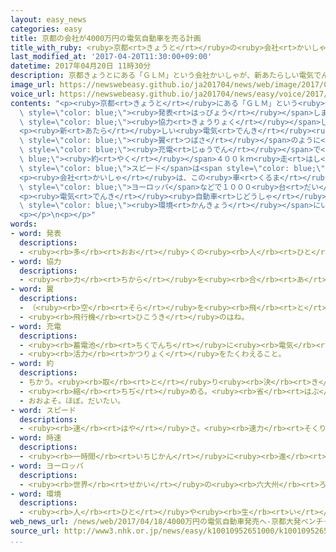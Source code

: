 ```yaml
---
layout: easy_news
categories: easy
title: 京都の会社が4000万円の電気自動車を売る計画
title_with_ruby: <ruby>京都<rt>きょうと</rt></ruby>の<ruby>会社<rt>かいしゃ</rt></ruby>が４０００<ruby>万<rt>まん</rt></ruby><ruby>円<rt>えん</rt></ruby>の<ruby>電気<rt>でんき</rt></ruby><ruby>自動車<rt>じどうしゃ</rt></ruby>を<ruby>売<rt>う</rt></ruby>る<ruby>計画<rt>けいかく</rt></ruby>
last_modified_at: '2017-04-20T11:30:00+09:00'
datetime: 2017年04月20日 11時30分
description: 京都きょうとにある「ＧＬＭ」という会社かいしゃが、新あたらしい電気でんき自動車じどうしゃを売うると発表はっぴょうしました。
image_url: https://newswebeasy.github.io/ja201704/news/web/image/2017/04/20/k10010952651000.jpg
voice_url: https://newswebeasy.github.io/ja201704/news/easy/voice/2017/04/20/k10010952651000.mp3
contents: "<p><ruby>京都<rt>きょうと</rt></ruby>にある「ＧＬＭ」という<ruby>会社<rt>かいしゃ</rt></ruby>が、<ruby>新<rt>あたら</rt></ruby>しい<ruby>電気<rt>でんき</rt></ruby><ruby>自動車<rt>じどうしゃ</rt></ruby>を<ruby>売<rt>う</rt></ruby>ると<span\
  \ style=\"color: blue;\"><ruby>発表<rt>はっぴょう</rt></ruby></span>しました。ＧＬＭは、<ruby>京都大学<rt>きょうとだいがく</rt></ruby>が<span\
  \ style=\"color: blue;\"><ruby>協力<rt>きょうりょく</rt></ruby></span>して２０１０<ruby>年<rt>ねん</rt></ruby>にできた<ruby>会社<rt>かいしゃ</rt></ruby>です。</p>\n\
  <p><ruby>新<rt>あたら</rt></ruby>しい<ruby>電気<rt>でんき</rt></ruby><ruby>自動車<rt>じどうしゃ</rt></ruby>は、４つのドアが<span\
  \ style=\"color: blue;\"><ruby>翼<rt>つばさ</rt></ruby></span>のように<ruby>上<rt>あ</rt></ruby>がって<ruby>開<rt>ひら</rt></ruby>きます。１<ruby>回<rt>かい</rt></ruby>の<span\
  \ style=\"color: blue;\"><ruby>充電<rt>じゅうでん</rt></ruby></span>で<span style=\"color:\
  \ blue;\"><ruby>約<rt>やく</rt></ruby></span>４００ｋｍ<ruby>走<rt>はし</rt></ruby>ることができて、<ruby>最<rt>もっと</rt></ruby>も<ruby>速<rt>はや</rt></ruby>い<span\
  \ style=\"color: blue;\">スピード</span>は<span style=\"color: blue;\"><ruby>時速<rt>じそく</rt></ruby></span>２５０ｋｍです。</p>\n\
  <p><ruby>会社<rt>かいしゃ</rt></ruby>は、この<ruby>車<rt>くるま</rt></ruby>を１<ruby>台<rt>だい</rt></ruby>４０００<ruby>万<rt>まん</rt></ruby><ruby>円<rt>えん</rt></ruby>で<ruby>売<rt>う</rt></ruby>る<ruby>予定<rt>よてい</rt></ruby>です。２０１９<ruby>年<rt>ねん</rt></ruby>から、<ruby>日本<rt>にっぽん</rt></ruby>、<ruby>中国<rt>ちゅうごく</rt></ruby>、<span\
  \ style=\"color: blue;\">ヨーロッパ</span>などで１０００<ruby>台<rt>だい</rt></ruby><ruby>売<rt>う</rt></ruby>りたいと<ruby>言<rt>い</rt></ruby>っています。</p>\n\
  <p><ruby>電気<rt>でんき</rt></ruby><ruby>自動車<rt>じどうしゃ</rt></ruby>はガソリンを<ruby>使<rt>つか</rt></ruby>わないため<span\
  \ style=\"color: blue;\"><ruby>環境<rt>かんきょう</rt></ruby></span>にいい<ruby>車<rt>くるま</rt></ruby>で、<ruby>世界<rt>せかい</rt></ruby>では、<ruby>大<rt>おお</rt></ruby>きな<ruby>会社<rt>かいしゃ</rt></ruby><ruby>以外<rt>いがい</rt></ruby>にも、<ruby>電気<rt>でんき</rt></ruby><ruby>自動車<rt>じどうしゃ</rt></ruby>をつくる<ruby>新<rt>あたら</rt></ruby>しい<ruby>会社<rt>かいしゃ</rt></ruby>が<ruby>増<rt>ふ</rt></ruby>えています。</p>\n\
  <p></p>\n<p></p>"
words:
- word: 発表
  descriptions:
  - <ruby><rb>多</rb><rt>おお</rt></ruby>くの<ruby><rb>人</rb><rt>ひと</rt></ruby>に<ruby><rb>広</rb><rt>ひろ</rt></ruby>く<ruby><rb>知</rb><rt>し</rt></ruby>らせること。
- word: 協力
  descriptions:
  - <ruby><rb>力</rb><rt>ちから</rt></ruby>を<ruby><rb>合</rb><rt>あ</rt></ruby>わせて、ものごとを<ruby><rb>行</rb><rt>おこな</rt></ruby>うこと。
- word: 翼
  descriptions:
  - （<ruby><rb>空</rb><rt>そら</rt></ruby>を<ruby><rb>飛</rb><rt>と</rt></ruby>ぶための）<ruby><rb>鳥</rb><rt>とり</rt></ruby>の<ruby><rb>羽</rb><rt>はね</rt></ruby>。
  - <ruby><rb>飛行機</rb><rt>ひこうき</rt></ruby>のはね。
- word: 充電
  descriptions:
  - <ruby><rb>蓄電池</rb><rt>ちくでんち</rt></ruby>に<ruby><rb>電気</rb><rt>でんき</rt></ruby>をたくわえること。
  - <ruby><rb>活力</rb><rt>かつりょく</rt></ruby>をたくわえること。
- word: 約
  descriptions:
  - ちかう。<ruby><rb>取</rb><rt>と</rt></ruby>り<ruby><rb>決</rb><rt>き</rt></ruby>める。
  - <ruby><rb>縮</rb><rt>ちぢ</rt></ruby>める。<ruby><rb>省</rb><rt>はぶ</rt></ruby>く。<ruby><rb>簡単</rb><rt>かんたん</rt></ruby>にする。
  - おおよそ。ほぼ。だいたい。
- word: スピード
  descriptions:
  - <ruby><rb>速</rb><rt>はや</rt></ruby>さ。<ruby><rb>速力</rb><rt>そくりょく</rt></ruby>。
- word: 時速
  descriptions:
  - <ruby><rb>一時間</rb><rt>いちじかん</rt></ruby>に<ruby><rb>進</rb><rt>すす</rt></ruby>む<ruby><rb>速</rb><rt>はや</rt></ruby>さ。
- word: ヨーロッパ
  descriptions:
  - <ruby><rb>世界</rb><rt>せかい</rt></ruby>の<ruby><rb>六大州</rb><rt>ろくだいしゅう</rt></ruby>の<ruby><rb>一</rb><rt>ひと</rt></ruby>つ。アジアの<ruby><rb>北西</rb><rt>ほくせい</rt></ruby>、アフリカの<ruby><rb>北</rb><rt>きた</rt></ruby>にある。<ruby><rb>産業</rb><rt>さんぎょう</rt></ruby>や<ruby><rb>文化</rb><rt>ぶんか</rt></ruby>が<ruby><rb>発達</rb><rt>はったつ</rt></ruby>した<ruby><rb>国</rb><rt>くに</rt></ruby>が<ruby><rb>多</rb><rt>おお</rt></ruby>い。
- word: 環境
  descriptions:
  - <ruby><rb>人</rb><rt>ひと</rt></ruby>や<ruby><rb>生</rb><rt>い</rt></ruby>き<ruby><rb>物</rb><rt>もの</rt></ruby>を<ruby><rb>取</rb><rt>と</rt></ruby>り<ruby><rb>巻</rb><rt>ま</rt></ruby>き、<ruby><rb>影響</rb><rt>えいきょう</rt></ruby>をあたえる<ruby><rb>周</rb><rt>まわ</rt></ruby>りの<ruby><rb>世界</rb><rt>せかい</rt></ruby>。
web_news_url: /news/web/2017/04/18/4000万円の電気自動車発売へ-京都大発ベンチャー企業/
source_url: http://www3.nhk.or.jp/news/easy/k10010952651000/k10010952651000.html
...
```

